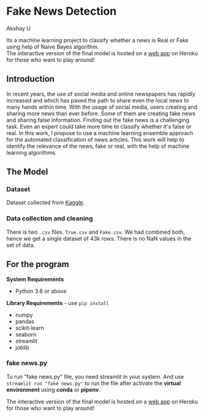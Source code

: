 # Fake News Detection

Akshay U

Its a machine learning project to classify whether a news is Real or Fake using help of Naive Bayes algorithm.<br>
The interactive version of the final model is hosted on a [web app](https://fakenewsdetectionapp.herokuapp.com/) on Heroku for those who want to play around!

## Introduction

In recent years, the use of social media and online newspapers has rapidly increased and which has paved the path to share even the local news to many hands within time. With the usage of social media, users creating and sharing more news than ever before. Some of them are creating fake news and sharing false information. Finding out the fake news is a challenging task. Even an expert could take more time to classify whether it's false or real. In this work, I propose to use a machine learning ensemble approach for the automated classification of news articles. This work will help to identify the relevance of the news, fake or real, with the help of machine learning algorithms.

## The Model
### Dataset
Dataset collected from [Kaggle](https://www.kaggle.com/clmentbisaillon/fake-and-real-news-dataset).

### Data collection and cleaning
There is two `.csv` files. `True.csv` and `Fake.csv`. We had combined both, hence we get a single dataset of 43k rows. There is no NaN values in the set of data.


## For the program

<b>System Requirements</b>
  + Python 3.6 or above

<b>Library Requirements</b> -
  use `pip install`
  + numpy
  + pandas
  + scikit-learn
  + seaborn
  + streamlit
  + joblib
  
### fake news.py
To run "fake news.py" file, you need streamlit in your system.
And use `streamlit run "fake news.py"` to run the file after activate the <b>virtual environment</b> using <b>conda</b> or <b>pipenv</b>.


The interactive version of the final model is hosted on a [web app](https://fakenewsdetectionapp.herokuapp.com/) on Heroku for those who want to play around!
